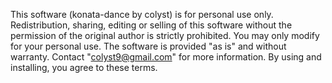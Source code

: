 This software (konata-dance by colyst) is for personal use only. Redistribution, sharing, editing or selling of this software without the permission of the original author is strictly prohibited. You may only modify for your personal use.
The software is provided "as is" and without warranty. Contact "colyst9@gmail.com" for more information.
By using and installing, you agree to these terms.
